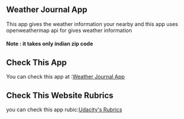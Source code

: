 ## Weather Journal App

 This app gives the weather information your nearby and this app uses openweathermap api for gives weather information

#### Note : it takes only indian zip code
## Check This App

You can check this app at :[Weather Journal App]()

## Check This Website Rubrics 

you can check this app rubic:[Udacity's Rubrics](https://review.udacity.com/#!/rubrics/2655/view)